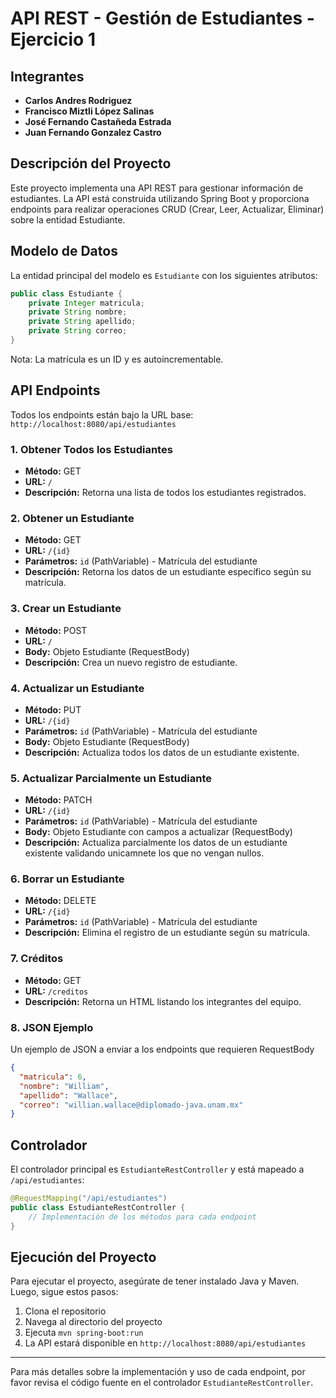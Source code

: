 # API REST - Gestión de Estudiantes  - Ejercicio 1

## Integrantes
- **Carlos Andres Rodriguez**
- **Francisco Miztli López Salinas**
- **José Fernando Castañeda Estrada**
- **Juan Fernando Gonzalez Castro**

## Descripción del Proyecto
Este proyecto implementa una API REST para gestionar información de estudiantes. La API está construida utilizando Spring Boot y proporciona endpoints para realizar operaciones CRUD (Crear, Leer, Actualizar, Eliminar) sobre la entidad Estudiante.

## Modelo de Datos
La entidad principal del modelo es `Estudiante` con los siguientes atributos:

```java
public class Estudiante {
    private Integer matricula;
    private String nombre;
    private String apellido;
    private String correo;
}
```

Nota: La matrícula es un ID y es autoincrementable.

## API Endpoints
Todos los endpoints están bajo la URL base: `http://localhost:8080/api/estudiantes`

### 1. Obtener Todos los Estudiantes
- **Método:** GET
- **URL:** `/`
- **Descripción:** Retorna una lista de todos los estudiantes registrados.

### 2. Obtener un Estudiante
- **Método:** GET
- **URL:** `/{id}`
- **Parámetros:** `id` (PathVariable) - Matrícula del estudiante
- **Descripción:** Retorna los datos de un estudiante específico según su matrícula.

### 3. Crear un Estudiante
- **Método:** POST
- **URL:** `/`
- **Body:** Objeto Estudiante (RequestBody)
- **Descripción:** Crea un nuevo registro de estudiante.

### 4. Actualizar un Estudiante
- **Método:** PUT
- **URL:** `/{id}`
- **Parámetros:** `id` (PathVariable) - Matrícula del estudiante
- **Body:** Objeto Estudiante (RequestBody)
- **Descripción:** Actualiza todos los datos de un estudiante existente.

### 5. Actualizar Parcialmente un Estudiante
- **Método:** PATCH
- **URL:** `/{id}`
- **Parámetros:** `id` (PathVariable) - Matrícula del estudiante
- **Body:** Objeto Estudiante con campos a actualizar (RequestBody)
- **Descripción:** Actualiza parcialmente los datos de un estudiante existente validando unicamnete los que no vengan nullos.

### 6. Borrar un Estudiante
- **Método:** DELETE
- **URL:** `/{id}`
- **Parámetros:** `id` (PathVariable) - Matrícula del estudiante
- **Descripción:** Elimina el registro de un estudiante según su matrícula.

### 7. Créditos
- **Método:** GET
- **URL:** `/creditos`
- **Descripción:** Retorna un HTML listando los integrantes del equipo.

### 8. JSON Ejemplo
Un ejemplo de JSON a enviar a los endpoints que requieren RequestBody
```json
{
  "matricula": 6,
  "nombre": "William",
  "apellido": "Wallace",
  "correo": "willian.wallace@diplomado-java.unam.mx"
}
```

## Controlador
El controlador principal es `EstudianteRestController` y está mapeado a `/api/estudiantes`:

```java
@RequestMapping("/api/estudiantes")
public class EstudianteRestController {
    // Implementación de los métodos para cada endpoint
}
```

## Ejecución del Proyecto
Para ejecutar el proyecto, asegúrate de tener instalado Java y Maven. Luego, sigue estos pasos:

1. Clona el repositorio
2. Navega al directorio del proyecto
3. Ejecuta `mvn spring-boot:run`
4. La API estará disponible en `http://localhost:8080/api/estudiantes`

---

Para más detalles sobre la implementación y uso de cada endpoint, por favor revisa el código fuente en el controlador `EstudianteRestController`.
